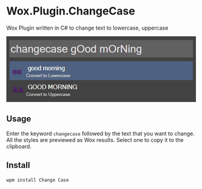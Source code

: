 # Wox.Plugin.ChangeCase
Wox Plugin written in C# to change text to lowercase, uppercase 

![alt text][Screenshot]

## Usage

Enter the keyword `changecase` followed by the text that you want to change. All the styles are previewed as Wox results. Select one to copy it to the clipboard.

[Screenshot]: screenshot.png "Sample Result"

## Install

```bash
wpm install Change Case
```

